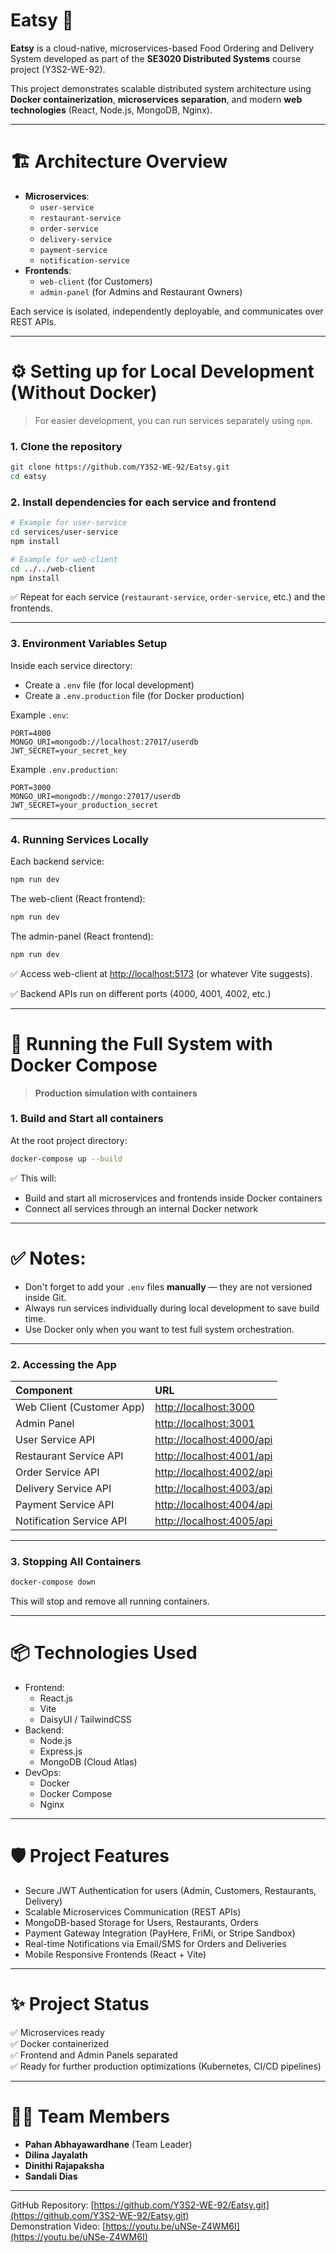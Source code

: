 # Eatsy 🍔

**Eatsy** is a cloud-native, microservices-based Food Ordering and Delivery System developed as part of the **SE3020 Distributed Systems** course project (Y3S2-WE-92).

This project demonstrates scalable distributed system architecture using **Docker containerization**, **microservices separation**, and modern **web technologies** (React, Node.js, MongoDB, Nginx).

---

# 🏗️ Architecture Overview

- **Microservices**:
  - `user-service`
  - `restaurant-service`
  - `order-service`
  - `delivery-service`
  - `payment-service`
  - `notification-service`
- **Frontends**:
  - `web-client` (for Customers)
  - `admin-panel` (for Admins and Restaurant Owners)

Each service is isolated, independently deployable, and communicates over REST APIs.

---

# ⚙️ Setting up for Local Development (Without Docker)

> For easier development, you can run services separately using `npm`.

### 1. Clone the repository

```bash
git clone https://github.com/Y3S2-WE-92/Eatsy.git
cd eatsy
```

### 2. Install dependencies for each service and frontend

```bash
# Example for user-service
cd services/user-service
npm install

# Example for web-client
cd ../../web-client
npm install
```

✅ Repeat for each service (`restaurant-service`, `order-service`, etc.) and the frontends.

---

### 3. Environment Variables Setup

Inside each service directory:

- Create a `.env` file (for local development)
- Create a `.env.production` file (for Docker production)

Example `.env`:

```env
PORT=4000
MONGO_URI=mongodb://localhost:27017/userdb
JWT_SECRET=your_secret_key
```

Example `.env.production`:

```env
PORT=3000
MONGO_URI=mongodb://mongo:27017/userdb
JWT_SECRET=your_production_secret
```

---

### 4. Running Services Locally

Each backend service:

```bash
npm run dev
```

The web-client (React frontend):

```bash
npm run dev
```

The admin-panel (React frontend):

```bash
npm run dev
```

✅ Access web-client at [http://localhost:5173](http://localhost:5173) (or whatever Vite suggests).

✅ Backend APIs run on different ports (4000, 4001, 4002, etc.)

---

# 🐳 Running the Full System with Docker Compose

> **Production simulation with containers**

### 1. Build and Start all containers

At the root project directory:

```bash
docker-compose up --build
```

✅ This will:
- Build and start all microservices and frontends inside Docker containers
- Connect all services through an internal Docker network

---

# ✅ Notes:
- Don't forget to add your `.env` files **manually** — they are not versioned inside Git.
- Always run services individually during local development to save build time.
- Use Docker only when you want to test full system orchestration.

---

### 2. Accessing the App

| Component         | URL                                  |
|:------------------|:-------------------------------------|
| Web Client (Customer App) | [http://localhost:3000](http://localhost:3000) |
| Admin Panel        | [http://localhost:3001](http://localhost:3001) |
| User Service API   | [http://localhost:4000/api](http://localhost:4000/api) |
| Restaurant Service API | [http://localhost:4001/api](http://localhost:4001/api) |
| Order Service API  | [http://localhost:4002/api](http://localhost:4002/api) |
| Delivery Service API | [http://localhost:4003/api](http://localhost:4003/api) |
| Payment Service API | [http://localhost:4004/api](http://localhost:4004/api) |
| Notification Service API | [http://localhost:4005/api](http://localhost:4005/api) |

---

### 3. Stopping All Containers

```bash
docker-compose down
```

This will stop and remove all running containers.

---

# 📦 Technologies Used

- Frontend:
  - React.js
  - Vite
  - DaisyUI / TailwindCSS
- Backend:
  - Node.js
  - Express.js
  - MongoDB (Cloud Atlas)
- DevOps:
  - Docker
  - Docker Compose
  - Nginx

---

# 🛡️ Project Features

- Secure JWT Authentication for users (Admin, Customers, Restaurants, Delivery)
- Scalable Microservices Communication (REST APIs)
- MongoDB-based Storage for Users, Restaurants, Orders
- Payment Gateway Integration (PayHere, FriMi, or Stripe Sandbox)
- Real-time Notifications via Email/SMS for Orders and Deliveries
- Mobile Responsive Frontends (React + Vite)

---

# ✨ Project Status

✅ Microservices ready  
✅ Docker containerized  
✅ Frontend and Admin Panels separated  
✅ Ready for further production optimizations (Kubernetes, CI/CD pipelines)

---

# 🧑‍💻 Team Members

- **Pahan Abhayawardhane** (Team Leader)
- **Dilina Jayalath**
- **Dinithi Rajapaksha**
- **Sandali Dias**

---

GitHub Repository: [https://github.com/Y3S2-WE-92/Eatsy.git](https://github.com/Y3S2-WE-92/Eatsy.git)  
Demonstration Video: [https://youtu.be/uNSe-Z4WM6I](https://youtu.be/uNSe-Z4WM6I)